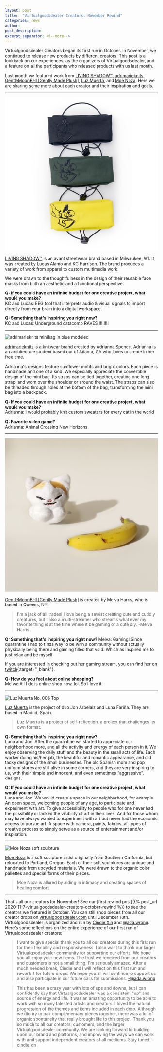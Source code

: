 ```yaml
---
layout: post
title:  "Virtualgoodsdealer Creators: November Rewind"
categories: news
author: 
post_description:
excerpt_separator: <!--more-->
---
```


Virtualgoodsdealer Creators began its first run in October. In November, we continued to release new products by different creators. This post is a lookback on our experiences, as the organizers of Virtualgoodsdealer, and a feature on all the participants who released products with us last month. <!--more-->

Last month we featured work from [LIVING SHADOW™](/creatordirectory/livingshadow), [adrimarieknits](/creatordirectory/adrimarieknits), [GentleMoonBell [Gently Made Plush]](/creatordirectory/gentlemoonbell), [Luz Muerta](/creatordirectory/luzmuerta), and [Moe Noza](/creatordirectory/moenoza). Here we are sharing some more about each creator and their inspiration and goals.

-----
![LIVING SHADOW™ masks in all colors](/images/post_images/2020-12-1-virtualgoodsdealer-creators-november-rewind.md/livingshadow_mask_allcolors_square.png)

[LIVING SHADOW™](/creatordirectory/livingshadow) is an avant streetwear brand based in Milwaukee, WI. It was created by Lucas Alamo and KC Harrison. The brand produces a variety of work from apparel to custom multimedia work.

We were drawn to the thoughtfulness in the design of their reusable face masks from both an aesthetic and a functional perspective.

**Q: If you could have an infinite budget for one creative project, what would you make?**  
KC and Lucas: EEG tool that interprets audio & visual signals to import directly from your brain into a digital workspace.

**Q: Something that's inspiring you right now?**   
KC and Lucas: Underground catacomb RAVES !!!!!!!!

-----
![adrimarieknits minibag in blue modeled](/images/post_images/2020-12-1-virtualgoodsdealer-creators-november-rewind.md/adrimarieknits_mini_bag_blue_styled.png)

[adrimarieknits](/creatordirectory/adrimarieknits) is a knitwear brand created by Adrianna Spence. Adrianna is an architecture student based out of Atlanta, GA who loves to create in her free time.

Adrianna's designs feature sunflower motifs and bright colors. Each piece is handmade and one of a kind. We especially appreciate the convertible design of the mini bag. Its straps can be tied together, creating one long strap, and worn over the shoulder or around the waist. The straps can also be threaded through holes at the bottom of the bag, transforming the mini bag into a backpack.

**Q: If you could have an infinite budget for one creative project, what would you make?**   
Adrianna: I would probably knit custom sweaters for every cat in the world

**Q: Favorite video game?**   
Adrianna: Animal Crossing New Horizons

-----
![GentleMoonBell No Cat Banana Plush](/images/post_images/2020-12-1-virtualgoodsdealer-creators-november-rewind.md/gentlemoonbell_nobananacat_meme.png)

[GentleMoonBell [Gently Made Plush]](/creatordirectory/gentlemoonbell) is created by Melva Harris, who is based in Queens, NY. 

>I'm a jack of all trades! I love being a sewist creating cute and cuddly creatures, but I also a multi-streamer who streams what ever my favorite thing is at the time where it be gaming or a cute diy.
>-Melva Harris

**Q: Something that's inspiring you right now?**
Melva: Gaming! Since quarantine I had to finds way to be with a community without actually physically being there and gaming filled that void. Which as inspired me to just relax and be myself. 

If you are interested in checking out her gaming stream, you can find her on [twitch](www.twitch.tv/gentlemoonbell/){:target="_blank"}.

**Q: How do you feel about online shopping?**   
Melva: All I do is online shop now, lol. So I love it.

-----
![Luz Muerta No. 006 Top](/images/post_images/2020-12-1-virtualgoodsdealer-creators-november-rewind.md/luzmuerta_shirt_front_cropped.png)

[Luz Muerta](/creatordirectory/luzmuerta) is the project of duo Jon Arbelaiz and Luna Fariña. They are based in Madrid, Spain.

>Luz Muerta is a project of self-reflection, a project that challenges its own format.

**Q: Something that's inspiring you right now?**   
Luna and Jon: After the quarantine we started to appreciate our neighborhood more, and all the activity and energy of each person in it. We enjoy observing the daily stuff and the beauty in the small acts of life. Each worker doing his/her job, the beautiful and romantic appearance, and old tacky designs of the small businesses. The old Spanish mom and pop uniform stores are still alive in some corners, and they are very inspiring to us, with their simple and innocent, and even sometimes “aggressive”, designs.

**Q: If you could have an infinite budget for one creative project, what would you make?**   
Luna and Jon: We would create a space in our neighborhood, for example. An open space, welcoming people of any age, to participate and experiment with art. To give accessibility to people who for one never had the possibility or lacked the visibility of art in their lives. And for those whom may have always wanted to experiment with art but never had the economic access to pursue art.  A space with camera, paints, fabrics, all types of creative process to simply serve as a source of entertainment and/or inspiration.

-----
![Moe Noza soft sculpture](/images/post_images/2020-12-1-virtualgoodsdealer-creators-november-rewind.md/moe_noza_room.png)

[Moe Noza](/creatordirectory/moenoza) is a soft sculpture artist originally from Southern California, but relocated to Portland, Oregon. Each of their soft sculptures are unique and handmade from upcycled materials. We were drawn to the organic color pallettes and special forms of their pieces.

>Moe Noza is allured by aiding in intimacy and creating spaces of healing comfort.

-----
That's all our creators for November! See our [first rewind post]({% post_url 2020-11-7-virtualgoodsdealer-creators-october-rewind %}) to see the creators we featured in October. You can still shop pieces from all our creator drops on [virtualgoodsdealer.com](https://virtualgoodsdealer.com) until December 18th. Virtualgoodsdealer is organized and run by [Cindie Xin](/creatordirectory/cindiexin) and [@ada.wrong](/creatordirectory/adawrong). Here's some reflections on the entire experience of our first run of Virtualgoodsdealer creators:

>I want to give special thank you to all our creators during this first run for their flexibility and responsiveness. I also want to thank our larger Virtualgoodsdealer community for supporting our efforts. We hope you all enjoy your new items. The trust we received from our creators and customers is not a small thing; I'm seriously amazed. After a much needed break, Cindie and I will reflect on this first run and rework it for future drops. We hope you all will continue to support us and also participate in our future calls for submissions.
>-@ada.wrong

>This has been a crazy year with lots of ups and downs, but I can confidently say that Virtualgoodsdealer was a consistent "up" and source of energy and life. It was an amazing opportunity to be able to work with so many talented artists and creators. I loved the natural progression of the themes and items included in each drop. Although we did try to pair complementary pieces together, there was a lot of organic spontaneity that really brought life to this project. Thank you so much to all our creators, customers, and the larger Virtualgoodsdealer community. We are looking forward to building upon our brand and platforms, and improving the ways we can work with and support independent creators of all mediums. Stay tuned!
>-cindie xin